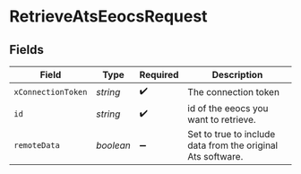 # RetrieveAtsEeocsRequest


## Fields

| Field                                                       | Type                                                        | Required                                                    | Description                                                 |
| ----------------------------------------------------------- | ----------------------------------------------------------- | ----------------------------------------------------------- | ----------------------------------------------------------- |
| `xConnectionToken`                                          | *string*                                                    | :heavy_check_mark:                                          | The connection token                                        |
| `id`                                                        | *string*                                                    | :heavy_check_mark:                                          | id of the eeocs you want to retrieve.                       |
| `remoteData`                                                | *boolean*                                                   | :heavy_minus_sign:                                          | Set to true to include data from the original Ats software. |